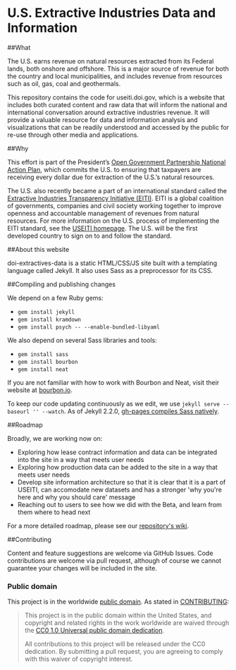 U.S. Extractive Industries Data and Information
=======================================================

##What

The U.S. earns revenue on natural resources extracted from its Federal lands, both onshore and offshore. This is a major source of revenue for both the country and local municipalities, and includes revenue from resources such as oil, gas, coal and geothermals.

This repository contains the code for useiti.doi.gov, which is a website that includes both curated content and raw data that will inform the national and international conversation around extractive industries revenue. It will provide a valuable resource for data and information analysis and visualizations that can be readily understood and accessed by the public for re-use through other media and applications.

##Why

This effort is part of the President’s [Open Government Partnership National Action Plan](http://www.whitehouse.gov/blog/2013/12/06/united-states-releases-its-second-open-government-national-action-plan), which commits the U.S. to ensuring that taxpayers are receiving every dollar due for extraction of the U.S.’s natural resources.

The U.S. also recently became a part of an international standard called the [Extractive Industries Transparency Initiative (EITI)](http://www.eiti.org/). EITI is a global coalition of governments, companies and civil society working together to improve openness and accountable management of revenues from natural resources. For more information on the U.S. process of implementing the EITI standard, see the [USEITI homepage](http://www.doi.gov/eiti). The U.S. will be the first developed country to sign on to and follow the standard.

##About this website

doi-extractives-data is a static HTML/CSS/JS site built with a templating language called Jekyll. It also uses Sass as a preprocessor for its CSS.

<!--The site navigation and lists of resources that appear on the /resources page are maintained in easy-to-read YAML files (".yml") in the /_data directory.

GitHub is our CMS for this project. Content editors have GitHub accounts, edit the Markdown and YAML files themselves, and eventually, will preview the results on a github.io page. Once this site is out of Beta, pushes to the live server will be handled by the development team.

The site's interactive features are all JavaScript components, making Ajax (CORS) calls to external data sources. Search is powered by Beckley. The curated list of searchable resources is in /_data.-->

##Compiling and publishing changes

We depend on a few Ruby gems:

* `gem install jekyll`
* `gem install kramdown`
* `gem install psych -- --enable-bundled-libyaml`

We also depend on several Sass libraries and tools:

* `gem install sass`
* `gem install bourbon`
* `gem install neat`

If you are not familiar with how to work with Bourbon and Neat, visit their website at [bourbon.io](http://bourbon.io/).

To keep our code updating continuously as we edit, we use `jekyll serve --baseurl '' --watch`. As of Jekyll 2.2.0, [gh-pages compiles Sass natively](https://github.com/blog/1867-github-pages-now-runs-jekyll-2-2-0).

##Roadmap

Broadly, we are working now on:
* Exploring how lease contract information and data can be integrated into the site in a way that meets user needs
* Exploring how production data can be added to the site in a way that meets user needs
* Develop site information architecture so that it is clear that it is a part of USEITI, can accomodate new datasets and has a stronger 'why you're here and why you should care' message
* Reaching out to users to see how we did with the Beta, and learn from them where to head next

For a more detailed roadmap, please see our [repository's wiki](https://github.com/18F/doi-extractives-data/wiki).

##Contributing

Content and feature suggestions are welcome via GitHub Issues. Code contributions are welcome via pull request, although of course we cannot guarantee your changes will be included in the site.


### Public domain

This project is in the worldwide [public domain](LICENSE.md). As stated in [CONTRIBUTING](CONTRIBUTING.md):

> This project is in the public domain within the United States, and copyright and related rights in the work worldwide are waived through the [CC0 1.0 Universal public domain dedication](https://creativecommons.org/publicdomain/zero/1.0/).
>
> All contributions to this project will be released under the CC0 dedication. By submitting a pull request, you are agreeing to comply with this waiver of copyright interest.
